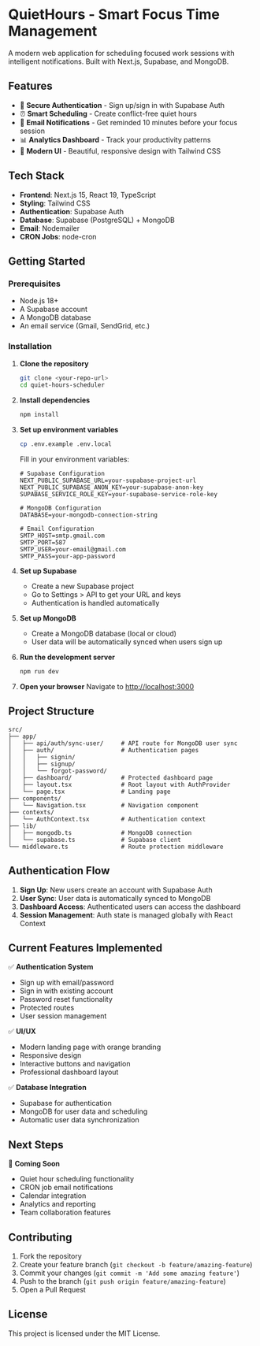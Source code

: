 # QuietHours - Smart Focus Time Management

A modern web application for scheduling focused work sessions with intelligent notifications. Built with Next.js, Supabase, and MongoDB.

## Features

- 🔐 **Secure Authentication** - Sign up/sign in with Supabase Auth
- ⏰ **Smart Scheduling** - Create conflict-free quiet hours
- 📧 **Email Notifications** - Get reminded 10 minutes before your focus session
- 📊 **Analytics Dashboard** - Track your productivity patterns
- 🎨 **Modern UI** - Beautiful, responsive design with Tailwind CSS

## Tech Stack

- **Frontend**: Next.js 15, React 19, TypeScript
- **Styling**: Tailwind CSS
- **Authentication**: Supabase Auth
- **Database**: Supabase (PostgreSQL) + MongoDB
- **Email**: Nodemailer
- **CRON Jobs**: node-cron

## Getting Started

### Prerequisites

- Node.js 18+ 
- A Supabase account
- A MongoDB database
- An email service (Gmail, SendGrid, etc.)

### Installation

1. **Clone the repository**
   ```bash
   git clone <your-repo-url>
   cd quiet-hours-scheduler
   ```

2. **Install dependencies**
   ```bash
   npm install
   ```

3. **Set up environment variables**
   ```bash
   cp .env.example .env.local
   ```
   
   Fill in your environment variables:
   ```env
   # Supabase Configuration
   NEXT_PUBLIC_SUPABASE_URL=your-supabase-project-url
   NEXT_PUBLIC_SUPABASE_ANON_KEY=your-supabase-anon-key
   SUPABASE_SERVICE_ROLE_KEY=your-supabase-service-role-key

   # MongoDB Configuration
   DATABASE=your-mongodb-connection-string

   # Email Configuration
   SMTP_HOST=smtp.gmail.com
   SMTP_PORT=587
   SMTP_USER=your-email@gmail.com
   SMTP_PASS=your-app-password
   ```

4. **Set up Supabase**
   - Create a new Supabase project
   - Go to Settings > API to get your URL and keys
   - Authentication is handled automatically

5. **Set up MongoDB**
   - Create a MongoDB database (local or cloud)
   - User data will be automatically synced when users sign up

6. **Run the development server**
   ```bash
   npm run dev
   ```

7. **Open your browser**
   Navigate to [http://localhost:3000](http://localhost:3000)

## Project Structure

```
src/
├── app/
│   ├── api/auth/sync-user/     # API route for MongoDB user sync
│   ├── auth/                   # Authentication pages
│   │   ├── signin/
│   │   ├── signup/
│   │   └── forgot-password/
│   ├── dashboard/              # Protected dashboard page
│   ├── layout.tsx              # Root layout with AuthProvider
│   └── page.tsx                # Landing page
├── components/
│   └── Navigation.tsx          # Navigation component
├── contexts/
│   └── AuthContext.tsx         # Authentication context
├── lib/
│   ├── mongodb.ts              # MongoDB connection
│   └── supabase.ts             # Supabase client
└── middleware.ts               # Route protection middleware
```

## Authentication Flow

1. **Sign Up**: New users create an account with Supabase Auth
2. **User Sync**: User data is automatically synced to MongoDB
3. **Dashboard Access**: Authenticated users can access the dashboard
4. **Session Management**: Auth state is managed globally with React Context

## Current Features Implemented

✅ **Authentication System**
- Sign up with email/password
- Sign in with existing account
- Password reset functionality
- Protected routes
- User session management

✅ **UI/UX**
- Modern landing page with orange branding
- Responsive design
- Interactive buttons and navigation
- Professional dashboard layout

✅ **Database Integration**
- Supabase for authentication
- MongoDB for user data and scheduling
- Automatic user data synchronization

## Next Steps

🚧 **Coming Soon**
- Quiet hour scheduling functionality
- CRON job email notifications
- Calendar integration
- Analytics and reporting
- Team collaboration features

## Contributing

1. Fork the repository
2. Create your feature branch (`git checkout -b feature/amazing-feature`)
3. Commit your changes (`git commit -m 'Add some amazing feature'`)
4. Push to the branch (`git push origin feature/amazing-feature`)
5. Open a Pull Request

## License

This project is licensed under the MIT License.
